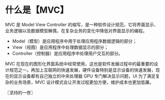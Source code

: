 # 什么是【MVC】
MVC 是 Model View Controller 的缩写，是一种软件设计规范，它将界面显示、业务逻辑以及数据模型解偶，在复杂业务的变化中降低对界面显示的编程。

* Model（模型）是应用程序中用于处理应用程序数据逻辑的部分；
* View（视图）是应用程序中处理数据显示的部分；
* Controller（控制器）是应用程序中处理用户交互的部分。

MVC 在现在的图形化界面系统中经常使用，这也是软件发展过程中的最重要的设计规范之一。再加上互联网的快速发展，硬件设备特别是显示设备的快速发展，现在的显示设备都有自己独立的中央处理器 GPU 专门解决显示问题，UI 为了满足复杂的业务场景，MVC 设计模式会让开发过程更加方便，维护成本也更加低廉。

〖坚持的一俢〗